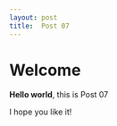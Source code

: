 ```yaml
---
layout: post
title:  Post 07
---
```


# Welcome

**Hello world**, this is Post 07

I hope you like it!